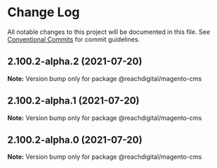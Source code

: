# Change Log

All notable changes to this project will be documented in this file.
See [Conventional Commits](https://conventionalcommits.org) for commit guidelines.

## 2.100.2-alpha.2 (2021-07-20)

**Note:** Version bump only for package @reachdigital/magento-cms





## 2.100.2-alpha.1 (2021-07-20)

**Note:** Version bump only for package @reachdigital/magento-cms





## 2.100.2-alpha.0 (2021-07-20)

**Note:** Version bump only for package @reachdigital/magento-cms
